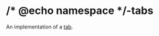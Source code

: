 # /* @echo namespace */-tabs
An implementation of a [tab](https://developer.mozilla.org/en-US/docs/Web/Accessibility/ARIA/Roles/Tab_Role).